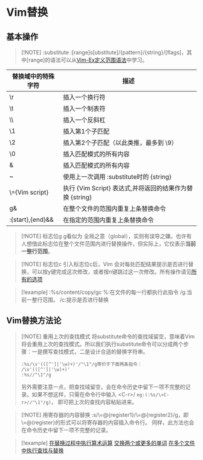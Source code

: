 # Vim替换

## 基本操作
> [!NOTE] :substitute
> :[range]s[ubstitute]/{pattern}/{string}/[flags]，其中[range]的语法可以从[Vim-Ex定义范围语法](2-a-2-c%20（命令行模式）.md#Vim-Ex定义范围语法)中学习。

| 替换域中的特殊字符        | 描述                                       |
| ---------------- | ---------------------------------------- |
| \r               | 插入一个换行符                                  |
| \t               | 插入一个制表符                                  |
| \\\              | 插入一个反斜杠                                  |
| \1               | 插入第1个子匹配                                 |
| \2               | 插入第2个子匹配（以此类推，最多到 \9）                    |
| \0               | 插入匹配模式的所有内容                              |
| &                | 插入匹配模式的所有内容                              |
| ~                | 使用上一次调用 :substitute时的 {string}           |
| \\={Vim script}  | 执行 {Vim Script} 表达式,并将返回的结果作为替换 {string} |
| g&               | 在整个文件的范围内重复上条替换命令                        |
| :{start},{end}&& | 在指定的范围内重复上条替换命令                          |

> [!NOTE] 标志位g
> g看似为 全局之意（global），实则有误导之嫌。也许有人想借此标志位在整个文件范围内进行替换操作，但实际上，它仅表示**当前一整行范围**。

> [!NOTE] 标志位c
> 引入标志位c后，Vim 会对每处匹配结果提示是否进行替换，可以按y键完成这次修改，或者按n键跳过这一次修改。所有操作请见[所有的选项](files/books/Vim.pdf#page=338&selection=68,3,68,10)

> [!example]
> :%s/content/copy/gc
> %:在文件的每一行都执行此指令
> /g:当前一整行范围。
> /c:提示是否进行替换


## Vim替换方法论

> [!NOTE] 重用上次的查找模式
> 将substitute命令的查找域留空，意味着Vim将会重用上次的查找模式。所以我们执行substitute命令可以分成两个步骤：一是撰写查找模式，二是设计合适的替换字符串。
> ```
> :%s/\v'(([^']|'\w)+)'/"\1"/g等价于下面两条指令：
> /\v'(([^']|'\w)+)'
> :%s//"\1"/g
> ```
> 另外需要注意一点，把查找域留空，会在命令历史中留下一项不完整的记录。如果不想这样，只需在命令行中输入 \<C-r>/ `eg:(:%s/\<C-r>//"\1"/g)`， 即可把上次的查找内容粘贴进来。

> [!NOTE] 用寄存器的内容替换
> :s/\\=@{register1}/\\=@{register2}/g，即\\=@{register}的形式可以将寄存器的内容插入命令行。
> 同样，此方法也会在命令历史中留下一项不完整的记录。

> [!example]
> [在替换过程中执行算术运算](files/books/Vim.pdf#page=352&selection=3,0,3,12)
> [交换两个或更多的单词](files/books/Vim.pdf#page=354&selection=3,0,3,10)
> [在多个文件中执行查找与替换](files/books/Vim.pdf#page=357&selection=3,0,3,13)